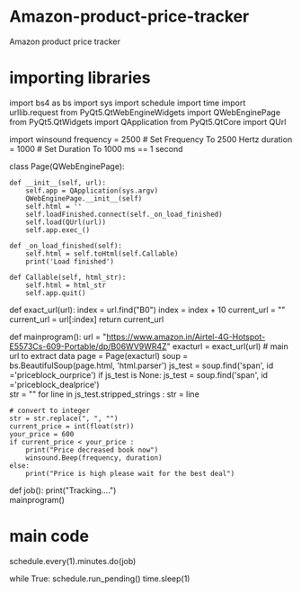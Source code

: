 # Amazon-product-price-tracker
Amazon product price tracker
# importing libraries 
import bs4 as bs 
import sys 
import schedule 
import time 
import urllib.request 
from PyQt5.QtWebEngineWidgets import QWebEnginePage 
from PyQt5.QtWidgets import QApplication 
from PyQt5.QtCore import QUrl 
  
import winsound 
frequency = 2500  # Set Frequency To 2500 Hertz 
duration = 1000  # Set Duration To 1000 ms == 1 second 
  
  
class Page(QWebEnginePage): 
  
    def __init__(self, url): 
        self.app = QApplication(sys.argv) 
        QWebEnginePage.__init__(self) 
        self.html = '' 
        self.loadFinished.connect(self._on_load_finished) 
        self.load(QUrl(url)) 
        self.app.exec_() 
  
    def _on_load_finished(self): 
        self.html = self.toHtml(self.Callable) 
        print('Load finished') 
  
    def Callable(self, html_str): 
        self.html = html_str 
        self.app.quit() 
  
def exact_url(url): 
    index = url.find("B0") 
    index = index + 10
    current_url = "" 
    current_url = url[:index] 
    return current_url 
      
  
def mainprogram(): 
    url = "https://www.amazon.in/Airtel-4G-Hotspot-E5573Cs-609-Portable/dp/B06WV9WR4Z"
    exacturl = exact_url(url) # main url to extract data 
    page = Page(exacturl) 
    soup = bs.BeautifulSoup(page.html, 'html.parser') 
    js_test = soup.find('span', id ='priceblock_ourprice') 
    if js_test is None: 
        js_test = soup.find('span', id ='priceblock_dealprice')         
    str = "" 
    for line in js_test.stripped_strings : 
        str = line 
  
    # convert to integer 
    str = str.replace(", ", "") 
    current_price = int(float(str)) 
    your_price = 600
    if current_price < your_price : 
        print("Price decreased book now") 
        winsound.Beep(frequency, duration) 
    else: 
        print("Price is high please wait for the best deal") 
      
def job(): 
    print("Tracking....")     
    mainprogram() 
  
# main code 
schedule.every(1).minutes.do(job) 
  
while True: 
    schedule.run_pending() 
    time.sleep(1)
